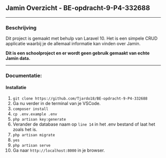 ## Jamin Overzicht - BE-opdracht-9-P4-332688
- - -

### Beschrijving

Dit project is gemaakt met behulp van Laravel 10. Het is een simpele CRUD applicatie waarbij je de allemaal informatie kan vinden over Jamin.

**Dit is een schoolproject en er wordt geen gebruik gemaakt van echte Jamin data.**
- - -

### Documentatie:

#### Installatie

1. `git clone https://github.com/Tjardo18/BE-opdracht-9-P4-332688`
2. Ga nu verder in de terminal van je VSCode.
3. `composer install`
4. `cp .env.example .env`
5. `php artisan key:generate`
6.  Verander de database naam op `line 14` in het .env bestand of laat het zoals het is.
7.  `php artisan migrate`
8.  `yes`
9.  `php artisan serve`
10. Ga naar `http://localhost:8000` in je browser.